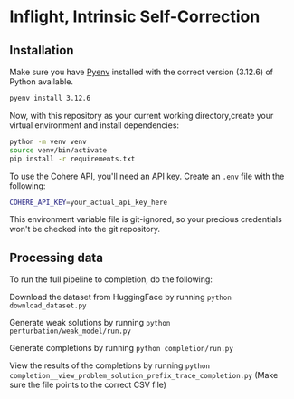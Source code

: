 # Inflight, Intrinsic Self-Correction

## Installation

Make sure you have [Pyenv](https://github.com/pyenv/pyenv?tab=readme-ov-file#installation) installed with the correct version (3.12.6) of Python available.
```bash
pyenv install 3.12.6
```

Now, with this repository as your current working directory,create your virtual environment and install dependencies:
```bash
python -m venv venv
source venv/bin/activate
pip install -r requirements.txt
```

To use the Cohere API, you'll need an API key. Create an `.env` file with the following:
```bash
COHERE_API_KEY=your_actual_api_key_here
```
This environment variable file is git-ignored, so your precious credentials won't be checked into the git repository.


## Processing data
To run the full pipeline to completion, do the following:

Download the dataset from HuggingFace by running `python download_dataset.py`

Generate weak solutions by running `python perturbation/weak_model/run.py`

Generate completions by running `python completion/run.py`

View the results of the completions by running `python completion__view_problem_solution_prefix_trace_completion.py` (Make sure the file points to the correct CSV file)